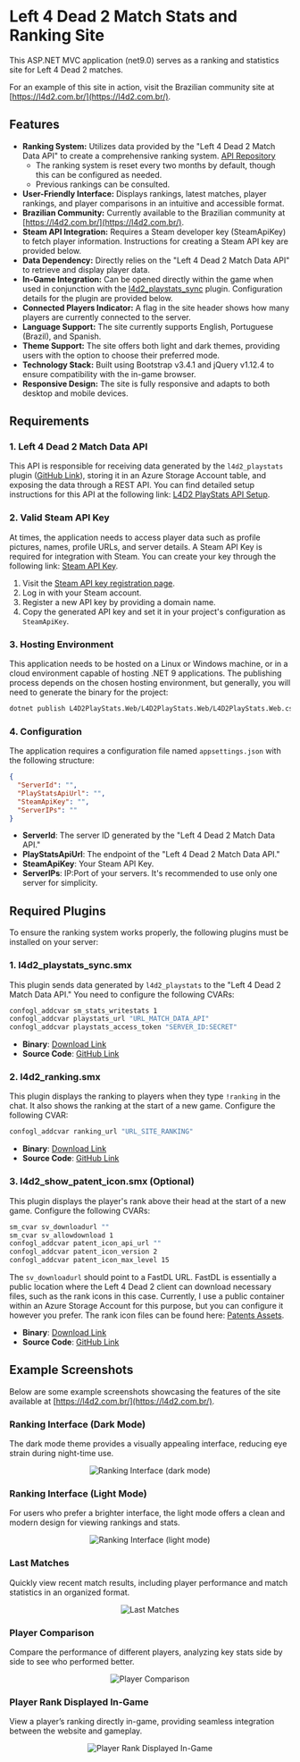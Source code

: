 # Left 4 Dead 2 Match Stats and Ranking Site

This ASP.NET MVC application (net9.0) serves as a ranking and statistics site for Left 4 Dead 2 matches.

For an example of this site in action, visit the Brazilian community site at [https://l4d2.com.br/](https://l4d2.com.br/).

## Features

- **Ranking System:** Utilizes data provided by the "Left 4 Dead 2 Match Data API" to create a comprehensive ranking system. [API Repository](https://github.com/altair-sossai/l4d2-playstats-api)
  - The ranking system is reset every two months by default, though this can be configured as needed.
  - Previous rankings can be consulted.
- **User-Friendly Interface:** Displays rankings, latest matches, player rankings, and player comparisons in an intuitive and accessible format.
- **Brazilian Community:** Currently available to the Brazilian community at [https://l4d2.com.br/](https://l4d2.com.br/).
- **Steam API Integration:** Requires a Steam developer key (SteamApiKey) to fetch player information. Instructions for creating a Steam API key are provided below.
- **Data Dependency:** Directly relies on the "Left 4 Dead 2 Match Data API" to retrieve and display player data.
- **In-Game Integration:** Can be opened directly within the game when used in conjunction with the [l4d2_playstats_sync](https://github.com/altair-sossai/l4d2-zone-server/blob/master/addons/sourcemod/plugins/optional/l4d2_playstats_sync.smx) plugin. Configuration details for the plugin are provided below.
- **Connected Players Indicator:** A flag in the site header shows how many players are currently connected to the server.
- **Language Support:** The site currently supports English, Portuguese (Brazil), and Spanish.
- **Theme Support:** The site offers both light and dark themes, providing users with the option to choose their preferred mode.
- **Technology Stack:** Built using Bootstrap v3.4.1 and jQuery v1.12.4 to ensure compatibility with the in-game browser.
- **Responsive Design:** The site is fully responsive and adapts to both desktop and mobile devices.

## Requirements

### 1. Left 4 Dead 2 Match Data API
This API is responsible for receiving data generated by the `l4d2_playstats` plugin ([GitHub Link](https://github.com/SirPlease/L4D2-Competitive-Rework/blob/master/addons/sourcemod/plugins/optional/l4d2_playstats.smx)), storing it in an Azure Storage Account table, and exposing the data through a REST API. You can find detailed setup instructions for this API at the following link: [L4D2 PlayStats API Setup](https://github.com/altair-sossai/l4d2-playstats-api).

### 2. Valid Steam API Key
At times, the application needs to access player data such as profile pictures, names, profile URLs, and server details. A Steam API Key is required for integration with Steam. You can create your key through the following link: [Steam API Key](https://steamcommunity.com/dev/apikey).

1. Visit the [Steam API key registration page](https://steamcommunity.com/dev/apikey).
2. Log in with your Steam account.
3. Register a new API key by providing a domain name.
4. Copy the generated API key and set it in your project's configuration as `SteamApiKey`.

### 3. Hosting Environment
This application needs to be hosted on a Linux or Windows machine, or in a cloud environment capable of hosting .NET 9 applications. The publishing process depends on the chosen hosting environment, but generally, you will need to generate the binary for the project:

```bash
dotnet publish L4D2PlayStats.Web/L4D2PlayStats.Web/L4D2PlayStats.Web.csproj -c Release -o /path/to/output
```

### 4. Configuration
The application requires a configuration file named `appsettings.json` with the following structure:

```json
{
  "ServerId": "",
  "PlayStatsApiUrl": "",
  "SteamApiKey": "",
  "ServerIPs": ""
}
```

- **ServerId**: The server ID generated by the "Left 4 Dead 2 Match Data API."
- **PlayStatsApiUrl**: The endpoint of the "Left 4 Dead 2 Match Data API."
- **SteamApiKey**: Your Steam API Key.
- **ServerIPs**: IP:Port of your servers. It's recommended to use only one server for simplicity.

## Required Plugins

To ensure the ranking system works properly, the following plugins must be installed on your server:

### 1. l4d2_playstats_sync.smx
This plugin sends data generated by `l4d2_playstats` to the "Left 4 Dead 2 Match Data API." You need to configure the following CVARs:

```bash
confogl_addcvar sm_stats_writestats 1
confogl_addcvar playstats_url "URL_MATCH_DATA_API"
confogl_addcvar playstats_access_token "SERVER_ID:SECRET"
```

- **Binary**: [Download Link](https://github.com/altair-sossai/l4d2-zone-server/blob/master/addons/sourcemod/plugins/optional/l4d2_playstats_sync.smx)
- **Source Code**: [GitHub Link](https://github.com/altair-sossai/l4d2-zone-server/blob/master/addons/sourcemod/scripting/l4d2_playstats_sync.sp)

### 2. l4d2_ranking.smx
This plugin displays the ranking to players when they type `!ranking` in the chat. It also shows the ranking at the start of a new game. Configure the following CVAR:

```bash
confogl_addcvar ranking_url "URL_SITE_RANKING"
```

- **Binary**: [Download Link](https://github.com/altair-sossai/l4d2-zone-server/blob/master/addons/sourcemod/plugins/optional/l4d2_ranking.smx)
- **Source Code**: [GitHub Link](https://github.com/altair-sossai/l4d2-zone-server/blob/master/addons/sourcemod/scripting/l4d2_ranking.sp)

### 3. l4d2_show_patent_icon.smx (Optional)
This plugin displays the player's rank above their head at the start of a new game. Configure the following CVARs:

```bash
sm_cvar sv_downloadurl ""
sm_cvar sv_allowdownload 1
confogl_addcvar patent_icon_api_url ""
confogl_addcvar patent_icon_version 2
confogl_addcvar patent_icon_max_level 15
```

The `sv_downloadurl` should point to a FastDL URL. FastDL is essentially a public location where the Left 4 Dead 2 client can download necessary files, such as the rank icons in this case. Currently, I use a public container within an Azure Storage Account for this purpose, but you can configure it however you prefer. The rank icon files can be found here: [Patents Assets](https://github.com/altair-sossai/l4d2-zone-server/tree/master/assets/sprites).

- **Binary**: [Download Link](https://github.com/altair-sossai/l4d2-zone-server/blob/master/addons/sourcemod/plugins/optional/l4d2_show_patent_icon.smx)
- **Source Code**: [GitHub Link](https://github.com/altair-sossai/l4d2-zone-server/blob/master/addons/sourcemod/scripting/l4d2_show_patent_icon.sp)

## Example Screenshots

Below are some example screenshots showcasing the features of the site available at [https://l4d2.com.br/](https://l4d2.com.br/).

### Ranking Interface (Dark Mode)

The dark mode theme provides a visually appealing interface, reducing eye strain during night-time use.

<p align="center">
  <img src="https://github.com/altair-sossai/l4d2-playstats-web/blob/main/screenshot/screenshot_01.jpg" alt="Ranking Interface (dark mode)">
</p>

### Ranking Interface (Light Mode)

For users who prefer a brighter interface, the light mode offers a clean and modern design for viewing rankings and stats.

<p align="center">
  <img src="https://github.com/altair-sossai/l4d2-playstats-web/blob/main/screenshot/screenshot_02.jpg" alt="Ranking Interface (light mode)">
</p>

### Last Matches

Quickly view recent match results, including player performance and match statistics in an organized format.

<p align="center">
  <img src="https://github.com/altair-sossai/l4d2-playstats-web/blob/main/screenshot/screenshot_03.jpg" alt="Last Matches">
</p>

### Player Comparison

Compare the performance of different players, analyzing key stats side by side to see who performed better.

<p align="center">
  <img src="https://github.com/altair-sossai/l4d2-playstats-web/blob/main/screenshot/screenshot_04.jpg" alt="Player Comparison">
</p>

### Player Rank Displayed In-Game

View a player’s ranking directly in-game, providing seamless integration between the website and gameplay.

<p align="center">
  <img src="https://github.com/altair-sossai/l4d2-playstats-web/blob/main/screenshot/screenshot_05.jpg" alt="Player Rank Displayed In-Game">
</p>
